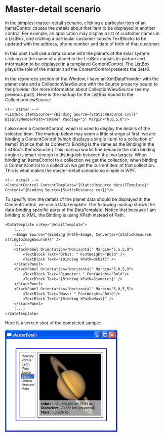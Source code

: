 # Master-detail scenario

In the simplest master-detail scenario, clicking a particular item of an ItemsControl causes the details about that item to be displayed in another control. For example, an application may display a list of customer names in a ListBox, and clicking a particular customer causes TextBlocks to be updated with the address, phone number and date of birth of that customer. 

In this post I will use a data source with the planets of the solar system: clicking on the name of a planet in the ListBox causes its picture and information to be displayed in a templated ContentControl. The ListBox plays the role of the master and the ContentControl presents the detail.

In the resources section of the Window, I have an XmlDataProvider with the planet data and a CollectionViewSource with the Source property bound to the provider (for more information about CollectionViewSource see my previous post). Here is the markup for the ListBox bound to the CollectionViewSource:

	<!-- master -->
	<ListBox ItemsSource="{Binding Source={StaticResource cvs}}" DisplayMemberPath="@Name" Padding="5" Margin="0,0,5,0"/>

I also need a ContentControl, which is used to display the details of the selected item. The markup below may seem a little strange at first: we are binding a ContentControl (which displays a single item) to a collection of items? (Notice that its Content's Binding is the same as the Binding in the ListBox's ItemsSource.) This markup works fine because the data binding engine is smart enough to distinguish between the two targets. When binding an ItemsControl to a collection we get the collection; when binding a ContentControl to a collection we get the current item of that collection. This is what makes the master-detail scenario so simple in WPF.

	<!-- detail -->
	<ContentControl ContentTemplate="{StaticResource detailTemplate}" Content="{Binding Source={StaticResource cvs}}"/>

To specify how the details of the planet data should be displayed in the ContentControl, we use a DataTemplate. The following markup shows the data-binding specific parts of the DataTemplate. Notice that because I am binding to XML, the Binding is using XPath instead of Path.

	<DataTemplate x:Key="detailTemplate">
		(...)
		<Image Source="{Binding XPath=Image, Converter={StaticResource stringToImageSource}}" />
		(...)
		<StackPanel Orientation="Horizontal" Margin="5,5,5,0">
			<TextBlock Text="Orbit: " FontWeight="Bold" />
			<TextBlock Text="{Binding XPath=Orbit}" />
		</StackPanel>
		<StackPanel Orientation="Horizontal" Margin="5,0,5,0">
			<TextBlock Text="Diameter: " FontWeight="Bold"/>
			<TextBlock Text="{Binding XPath=Diameter}" />
		</StackPanel>
		<StackPanel Orientation="Horizontal" Margin="5,0,5,5">
			<TextBlock Text="Mass: " FontWeight="Bold"/>
			<TextBlock Text="{Binding XPath=Mass}" />
		</StackPanel>
		(...)
	</DataTemplate>

Here is a screen shot of the completed sample:

![](Images/10MasterDetail.png)
